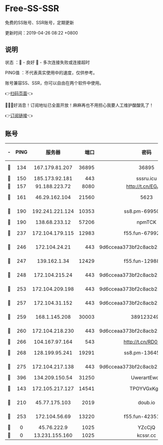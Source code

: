 # Free-SS-SSR

免费的SS账号、SSR账号，定期更新

更新时间：2019-04-26 08:22 +0800

## 说明

状态     ：🙂 - 良好 🙁 - 多次连接失败或连接超时

PING值   ：不代表真实使用中的速度，仅供参考。

账号兼容SS、SSR，你可以自由在两个软件中使用。

👉[扫码页面](https://liesauer.github.io/Free-SS-SSR/)👈

🎉🎉🎉好消息！订阅地址已全面开放！麻麻再也不用担心我要人工维护酸酸乳了！

👉[订阅链接](https://www.liesauer.net/yogurt/subscribe?ACCESS_TOKEN=DAYxR3mMaZAsaqUb)👈

## 账号

|-|PING|服务器|端口|密码|加密方式|区域|
|:----:|:----:|:-----:|-----:|:----:|:----:|:----:|
|🙂|134|167.179.81.207|36895|36895|aes-256-cfb|JP|
|🙂|150|185.173.92.181|443|sssru.icu|rc4-md5|RU|
|🙂|157|91.188.223.72|8080|http://t.cn/EGJIyrl|rc4-md5|RU|
|🙂|161|46.29.162.104|21560|5623|aes-128-ctr|RU|
|🙂|190|192.241.221.124|10353|ss8.pm-69950970|aes-256-cfb|US|
|🙂|190|138.68.233.12|57206|npmTCK|rc4-md5|US|
|🙂|237|172.104.179.115|12983|f55.fun-67992168|aes-256-cfb|SG|
|🙂|246|172.104.24.21|443|9d6cceaa373bf2c8acb22e60b6a58be6|aes-256-cfb|US|
|🙂|247|139.162.1.34|12429|f55.fun-12988715|aes-256-cfb|SG|
|🙂|248|172.104.215.24|443|9d6cceaa373bf2c8acb22e60b6a58be6|aes-256-cfb|US|
|🙂|253|172.104.209.198|443|9d6cceaa373bf2c8acb22e60b6a58be6|aes-256-cfb|US|
|🙂|257|172.104.31.152|443|9d6cceaa373bf2c8acb22e60b6a58be6|aes-256-cfb|US|
|🙂|259|168.1.145.208|30003|3891232494|aes-256-cfb|AU|
|🙂|260|172.104.218.230|443|9d6cceaa373bf2c8acb22e60b6a58be6|aes-256-cfb|US|
|🙂|266|104.167.97.164|543|http://t.cn/RD0D7sx|rc4-md5|CA|
|🙂|268|128.199.95.241|19291|ss8.pm-13645319|aes-256-cfb|SG|
|🙂|275|172.104.217.138|443|9d6cceaa373bf2c8acb22e60b6a58be6|aes-256-cfb|US|
|🙂|396|134.209.150.54|31250|UwerartEwqe|chacha20|IN|
|🙂|143|172.105.217.127|14541|TPOYVGxKglpi|aes-256-cfb|JP|
|🙂|210|45.77.175.103|2019|doub.io|aes-128-ctr|SG|
|🙁|253|172.104.56.69|13220|f55.fun-42351111|aes-256-cfb|SG|
|🙁|0|45.76.222.9|1025|YZcCjQ|rc4-md5|JP|
|🙁|0|13.231.155.160|1025|kcssr.cc|rc4-md5|JP|
